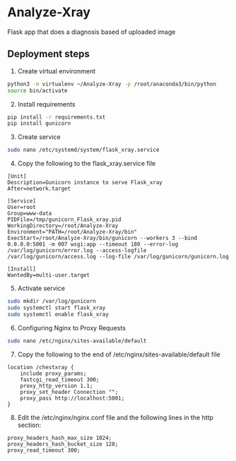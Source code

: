 # Analyze-Xray
Flask app that does a diagnosis based of uploaded image

## Deployment steps
1. Create virtual environment
```bash
python3 -m virtualenv ~/Analyze-Xray -p /root/anaconda3/bin/python
source bin/activate
```
2. Install requirements
```bash
pip install -r requirements.txt
pip install gunicorn
```
3. Create service
```bash
sudo nano /etc/systemd/system/flask_xray.service
```
4. Copy the following to the flask_xray.service file
```
[Unit]
Description=Gunicorn instance to serve Flask_xray
After=network.target

[Service]
User=root
Group=www-data
PIDFile=/tmp/gunicorn_Flask_xray.pid
WorkingDirectory=/root/Analyze-Xray
Environment="PATH=/root/Analyze-Xray/bin"
ExecStart=/root/Analyze-Xray/bin/gunicorn --workers 3 --bind 0.0.0.0:5001 -m 007 wsgi:app --timeout 180 --error-log /var/log/gunicorn/error.log --access-logfile /var/log/gunicorn/access.log --log-file /var/log/gunicorn/gunicorn.log

[Install]
WantedBy=multi-user.target
```
5. Activate service
```bash
sudo mkdir /var/log/gunicorn
sudo systemctl start flask_xray
sudo systemctl enable flask_xray
```
6. Configuring Nginx to Proxy Requests
```bash
sudo nano /etc/nginx/sites-available/default
```
7. Copy the following to the end of /etc/nginx/sites-available/default file
```
location /chestxray {
    include proxy_params;
    fastcgi_read_timeout 300;
    proxy_http_version 1.1;
    proxy_set_header Connection "";
    proxy_pass http://localhost:5001;
}
```
8. Edit the /etc/nginx/nginx.conf file and the following lines in the http section:
```
proxy_headers_hash_max_size 1024;
proxy_headers_hash_bucket_size 128; 
proxy_read_timeout 300;
```